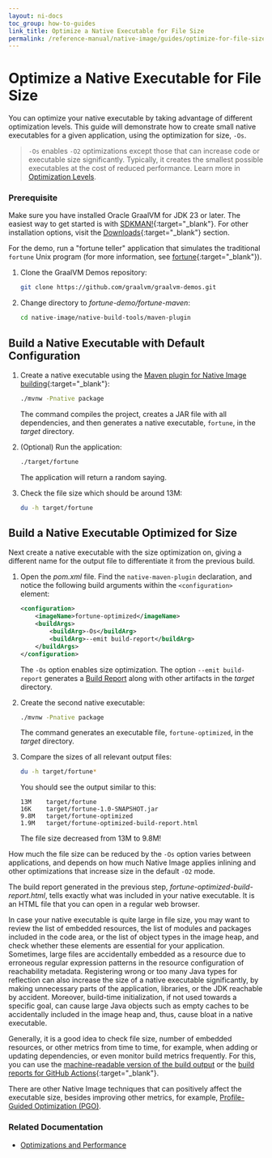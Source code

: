 ```yaml
---
layout: ni-docs
toc_group: how-to-guides
link_title: Optimize a Native Executable for File Size
permalink: /reference-manual/native-image/guides/optimize-for-file-size/
---
```


# Optimize a Native Executable for File Size

You can optimize your native executable by taking advantage of different optimization levels. 
This guide will demonstrate how to create small native executables for a given application, using the optimization for size, `-Os`.

> `-Os` enables `-O2` optimizations except those that can increase code or executable size significantly. Typically, it creates the smallest possible executables at the cost of reduced performance. Learn more in [Optimization Levels](../OptimizationsAndPerformance.md#optimization-levels).

### Prerequisite 

Make sure you have installed Oracle GraalVM for JDK 23 or later.
The easiest way to get started is with [SDKMAN!](https://sdkman.io/jdks#graal){:target="_blank"}.
For other installation options, visit the [Downloads](https://www.graalvm.org/downloads/){:target="_blank"} section.

For the demo, run a "fortune teller" application that simulates the traditional `fortune` Unix program (for more information, see [fortune](https://en.wikipedia.org/wiki/Fortune_(Unix)){:target="_blank"}).

1. Clone the GraalVM Demos repository:
    ```bash
    git clone https://github.com/graalvm/graalvm-demos.git
    ```
    
2. Change directory to _fortune-demo/fortune-maven_:
    ```bash
    cd native-image/native-build-tools/maven-plugin
    ```

## Build a Native Executable with Default Configuration

1. Create a native executable using the [Maven plugin for Native Image building](https://graalvm.github.io/native-build-tools/latest/maven-plugin.html){:target="_blank"}:
    ```bash
    ./mvnw -Pnative package
    ```
    The command compiles the project, creates a JAR file with all dependencies, and then generates a native executable, `fortune`, in the _target_ directory.

2. (Optional) Run the application:
    ```bash
    ./target/fortune
    ```
    The application will return a random saying. 

3. Check the file size which should be around 13M:
    ```bash
    du -h target/fortune
    ```

## Build a Native Executable Optimized for Size

Next create a native executable with the size optimization on, giving a different name for the output file to differentiate it from the previous build.

1. Open the _pom.xml_ file. Find the `native-maven-plugin` declaration, and notice the following build arguments within the `<configuration>` element:
    ```xml
    <configuration>
        <imageName>fortune-optimized</imageName>
        <buildArgs>
            <buildArg>-Os</buildArg>
            <buildArg>--emit build-report</buildArg>
        </buildArgs>
    </configuration>
    ```
    The `-Os` option enables size optimization. 
    The option `--emit build-report` generates a [Build Report](../BuildReport.md) along with other artifacts in the _target_ directory.

2. Create the second native executable:
    ```bash
    ./mvnw -Pnative package
    ```
    The command generates an executable file, `fortune-optimized`, in the _target_ directory.

3. Compare the sizes of all relevant output files:
    ```bash
    du -h target/fortune*
    ```
    You should see the output similar to this:
    ```
    13M    target/fortune
    16K    target/fortune-1.0-SNAPSHOT.jar
    9.8M   target/fortune-optimized
    1.9M   target/fortune-optimized-build-report.html
    ```
    The file size decreased from 13M to 9.8M! 

How much the file size can be reduced by the `-Os` option varies between applications, and depends on how much Native Image applies inlining and other optimizations that increase size in the default `-O2` mode.

The build report generated in the previous step, _fortune-optimized-build-report.html_, tells exactly what was included in your native executable.
It is an HTML file that you can open in a regular web browser. 

In case your native executable is quite large in file size, you may want to review the list of embedded resources, the list of modules and packages included in the code area, or the list of object types in the image heap, and check whether these elements are essential for your application.
Sometimes, large files are accidentally embedded as a resource due to erroneous regular expression patterns in the resource configuration of reachability metadata.
Registering wrong or too many Java types for reflection can also increase the size of a native executable significantly, by making unnecessary parts of the application, libraries, or the JDK reachable by accident.
Moreover, build-time initialization, if not used towards a specific goal, can cause large Java objects such as empty caches to be accidentally included in the image heap and, thus, cause bloat in a native executable.

Generally, it is a good idea to check file size, number of embedded resources, or other metrics from time to time, for example, when adding or updating dependencies, or even monitor build metrics frequently.
For this, you can use the [machine-readable version of the build output](../BuildOutput.md#machine-readable-build-output) or the [build reports for GitHub Actions](https://medium.com/graalvm/native-image-build-reports-and-update-notifications-351aca964a55){:target="_blank"}.

There are other Native Image techniques that can positively affect the executable size, besides improving other metrics, for example, [Profile-Guided Optimization (PGO)](optimize-native-executable-with-pgo.md).

### Related Documentation

- [Optimizations and Performance](../OptimizationsAndPerformance.md)